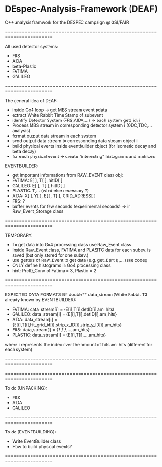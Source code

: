 # DEspec-Analysis-Framework (DEAF)
C++ analysis framwork for the DESPEC campaign @ GSI/FAIR

=======================================================================

All used detector systems:
  - FRS
  - AIDA
  - beta-Plastic
  - FATIMA
  - GALILEO

=======================================================================

The general idea of DEAF:
  - inside Go4 loop -> get MBS stream event pdata
  - extract White Rabbit Time Stamp of subevent
  - identify Detector System (FRS,AIDA,...) -> each system gets id: i 
  - Process MBS stream in corresponding detector system i (QDC,TDC,... analysis)
  - format output data stream in each system
  - send output data stream to corresponding data stream object i
  - build physical events inside eventbuilder object (for isomeric decay and beta decay)
  - for each physical event -> create "interesting" histograms and matrices

EVENTBUILDER:
  - get important informations from RAW_EVENT class obj:
  - FATIMA: E[ ], T[ ], hitID[ ]
  - GALILEO: E[ ], T[ ], hitID[ ]
  - PLASTIC: T,... (what else necessary ?)
  - AIDA: X[ ], Y[ ], E[ ], T[ ], GRID_ADRESS[ ]
  - FRS: ?
  - buffer events for few seconds (experimental seconds) => in Raw_Event_Storage class

=======================================================================

TEMPORARY:
  - To get data into Go4 processing class use Raw_Event class
  - Inside Raw_Event class, FATIMA and PLASITC data for each subev. is saved (but only stored for one subev.)
  - use getters of Raw_Event to get data (e.g. get_E(int i),... (see code))
  - ONLY define histograms in Go4 processing class
  - hint: PrcID_Conv of Fatima = 3, Plastic = 2

=======================================================================

EXPECTED DATA FORMATS BY double** data_stream (White Rabbit TS already known by EVENTBUILDER):
  - FATIMA: data_stream[i] = {E[i],T[i],detID[i],am_hits}
  - GALILEO: data_stream[i] = {E[i],T[i],detID[i],am_hits}
  - AIDA: data_stream[i] = {E[i],T[i],hit_grid_id[i],strip_x_ID[i],strip_y_ID[i],am_hits}
  - FRS: data_stream[i] = {?,?,?,...,am_hits}
  - PLASTIC: data_stream[i] = {E[i],T[i],...,am_hits}

where i represents the index over the amount of hits am_hits (different for each system)  

=======================================================================

=======================================================================

To do (UNPACKING):
  - FRS
  - AIDA
  - GALILEO 

=======================================================================

To do (EVENTBUILDING):
  - Write EventBuilder class
  - How to build physical events?

=======================================================================